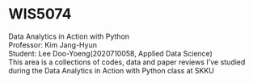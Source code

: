 # WIS5074
Data Analytics in Action with Python<br>
Professor: Kim Jang-Hyun<br>
Student: Lee Doo-Yoeng(2020710058, Applied Data Science)<br>
This area is a collections of codes, data and paper reviews I've studied during the Data Analytics in Action with Python class at SKKU<br>

